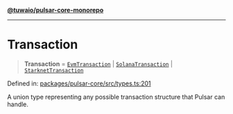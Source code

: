 [**@tuwaio/pulsar-core-monorepo**](../../../README.md)

***

# Transaction

> **Transaction** = [`EvmTransaction`](EvmTransaction.md) \| [`SolanaTransaction`](SolanaTransaction.md) \| [`StarknetTransaction`](StarknetTransaction.md)

Defined in: [packages/pulsar-core/src/types.ts:201](https://github.com/TuwaIO/pulsar-core/blob/227594b111c3b7431fc1b2bfe3380cc9ee0fa156/packages/pulsar-core/src/types.ts#L201)

A union type representing any possible transaction structure that Pulsar can handle.
